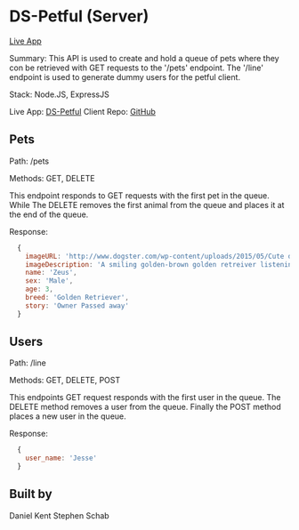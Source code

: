 # DS-Petful (Server)

[Live App]()

Summary: This API is used to create and hold a queue of pets where they con be retrieved with GET requests to the '/pets' endpoint. The '/line' endpoint is used to generate dummy users for the petful client.

Stack: Node.JS, ExpressJS 

Live App: [DS-Petful](https://ds-petful.now.sh/adopt)
Client Repo: [GitHub](https://github.com/thinkful-ei-iguana/Daniel-stephen-petful-client)

## Pets

Path: /pets

Methods: GET, DELETE

This endpoint responds to GET requests with the first pet in the queue. While The DELETE removes the first animal from the queue and places it at the end of the queue.

Response: 
```javascript
  {
    imageURL: 'http://www.dogster.com/wp-content/uploads/2015/05/Cute dog listening to music 1_1.jpg',
    imageDescription: 'A smiling golden-brown golden retreiver listening to music.',
    name: 'Zeus',
    sex: 'Male',
    age: 3,
    breed: 'Golden Retriever',
    story: 'Owner Passed away'
  }
```

## Users

Path: /line

Methods: GET, DELETE, POST

This endpoints GET request responds with the first user in the queue. The DELETE method removes a user from the queue. Finally the POST method places a new user in the queue.

Response: 
```javascript
  {
    user_name: 'Jesse'
  }
```

## Built by
  Daniel Kent
  Stephen Schab